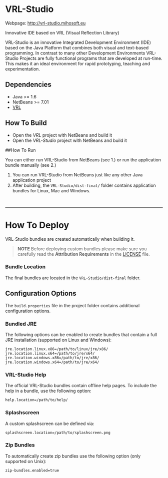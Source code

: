 VRL-Studio
==========

Webpage: http://vrl-studio.mihosoft.eu

Innovative IDE based on VRL (Visual Reflection Library)

VRL-Studio is an innovative Integrated Development Environment (IDE) based on the Java Platform that combines both
visual and text-based programming. In contrast to many other Development Environments VRL-Studio Projects are fully
functional programs that are developed at run-time. This makes it an ideal environment for rapid prototyping, teaching
and experimentation.

## Dependencies

- Java >= 1.6 
- NetBeans >= 7.01
- [VRL](https://github.com/miho/VRL)

## How To Build

- Open the *VRL* project with NetBeans and build it
- Open the *VRL-Studio* project with NetBeans and build it

##How To Run

You can either run VRL-Studio from NetBeans (see 1.) or run the application bundle manually (see 2.)

1. You can run VRL-Studio from NetBeans just like any other Java application project
2. After building, the `VRL-Studio/dist-final/` folder contains application bundles for Linux, Mac and Windows.

<br><hr></hr>

# How To Deploy

VRL-Studio bundles are created automatically when building it.

> **NOTE** Before deploying custom bundles please make sure you carefully read the **Attribution Requirements** in the
[LICENSE](https://github.com/miho/VRL-Studio/blob/master/VRL-Studio/LICENSE) file.

### Bundle Location

The final bundles are located in the `VRL-Studio/dist-final` folder.

## Configuration Options

The `build.properties` file in the project folder contains additional configuration options.

### Bundled JRE

The following options can be enabled to create bundles that contain a full JRE installation (supported on Linux and
Windows):

    jre.location.linux.x86=/path/to/linux/jre/x86/
    jre.location.linux.x64=/path/to/jre/x64/
    jre.location.windows.x86=/path/to/jre/x86/
    jre.location.windows.x64=/path/to/jre/x64/

### VRL-Studio Help

The official VRL-Studio bundles contain offline help pages. To include the help in a bundle, use the following option:

    help.location=/path/to/help/

### Splashscreen

A custom splashscreen can be defined via:

    splashscreen.location=/path/to/splashscreen.png


### Zip Bundles

To automatically create zip bundles use the following option (only supported on Unix):

    zip-bundles.enabled=true